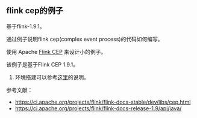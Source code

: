 ## flink cep的例子

基于flink-1.9.1。

通过例子说明flink cep(complex event process)的代码如何编写。

使用  Apache [Flink CEP](https://github.com/apache/flink) 来设计小的例子。

该例子是基于Flink CEP 1.9.1。

1. 环境搭建可以参考[这里](https://blog.csdn.net/zg_hover/article/details/87165195)的说明。


参考文献：
* https://ci.apache.org/projects/flink/flink-docs-stable/dev/libs/cep.html
* https://ci.apache.org/projects/flink/flink-docs-release-1.9/api/java/
